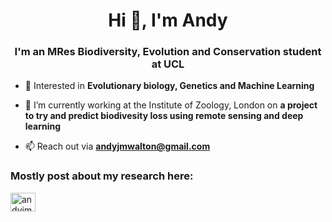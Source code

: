 <h1 align="center">Hi 👋, I'm Andy</h1>
<h3 align="center">I'm an MRes Biodiversity, Evolution and Conservation student at UCL</h3>

- 🧬 Interested in **Evolutionary biology, Genetics and Machine Learning**

- 🌱 I’m currently working at the Institute of Zoology, London on **a project to try and predict biodivesity loss using remote sensing and deep learning**

- 📫 Reach out via **andyjmwalton@gmail.com**

<h3 align="left">Mostly post about my research here:</h3>
<p align="left">
<a href="https://twitter.com/andyjmwalton" target="blank"><img align="center" src="https://raw.githubusercontent.com/rahuldkjain/github-profile-readme-generator/master/src/images/icons/Social/twitter.svg" alt="andyjmwalton" height="30" width="40" /></a>
</p>
